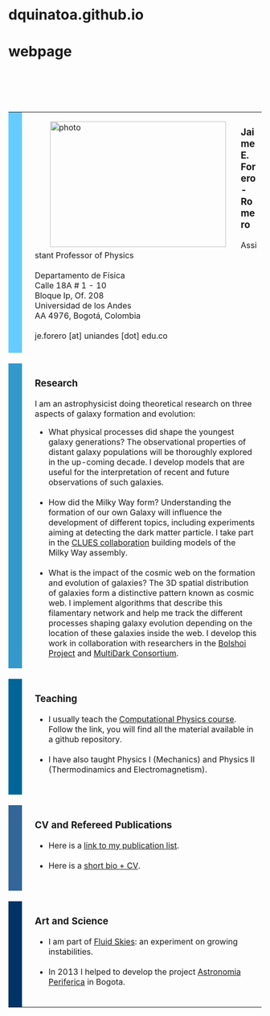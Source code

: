 # dquinatoa.github.io
# webpage
<html>
<head>
<title> Daysi Quinatoa</title>
 <style type="text/css">


body {
  background:#fff ;
  background-attachment:fixed;
  margin:10;
  padding:10;
  font:x-small Big Caslon, ITC New Baskerville, Bookman Old Style, Georgia,Serif, Arial,sans-serif;
  color:#333;
  font-size/* */:/**/small;
  font-size: /**/small;
  }
/* Commented Backslash Hack hides rule from IE5-Mac \*/
  body {background-attachment:scroll;}
  /* End IE5-Mac hack */
a:link {
  color:#36a;
  text-decoration:none;
  }
a:visited {
  color:#12a;
  text-decoration:none;
  }
a:hover {
  color:#933;
  text-decoration:underline;
  }
a img {
  border-width:0;
  }


/* Header
----------------------------------------------- */
#header {
  padding:15px 0 10px 110px;
  }
#page-title {
  margin:0 0 .25em;
  font:x-small Big Caslon,Bookman Old Style, Serif;
  font-size:270%;
  font-weight:normal;
  color:#678;
  }
#page-title a {
  color:#678;
  text-decoration:none;
  }
#description {
  margin:0;
  max-width:700px;
  font-size:75%;
  line-height:1.8em;
  text-transform:uppercase;
  letter-spacing:.2em;
  color:#789;
  }


/* Headings
----------------------------------------------- */
h2 {
  margin:1.5em 0 .75em;;
  font:80%/1.4em Georgia,Serif;
  font-weight: bold;
  text-transform:uppercase;
  letter-spacing:.2em;
  color:#933;
  }

  </style>
</head>
<body>



  <table width="888" border="0" cellspacing="0" cellpadding="0">
<tr>
  <td valign="top" width="100" bgcolor="#66CCFF"><img src="images/blank.gif" width="0" height="0" border="0" alt="" /></td>
<td valign="top" width="11"><img src="images/blank.gif" width="0" height="0" border="0" alt="" /></td>
<td valign="top" width="707">



  <p align="left"><img alt="photo" src="jaime.2013.jpg"
		       align="left" height="250" hspace="30" width="350">
  <h3>Jaime E. Forero-Romero</h3>
  Assistant Professor of Physics<br><br>
  Departamento de Física<br>
  Calle 18A # 1 - 10<br>
  Bloque Ip, Of. 208<br>
  Universidad de los Andes<br>
  AA 4976, Bogotá, Colombia<br><br>
  je.forero [at] uniandes [dot] edu.co<br><br>


</td></tr>

<tr><td valign="top"><img src="images/blank.gif" width="0" height="15" border="0" alt="" /></td></tr>
<br>
<tr>
<td valign="top" width="100" bgcolor="#3399CC"><img src="images/blank.gif" width="0" height="0" border="0" alt="" /></td>
<td valign="top" width="11"><img src="images/blank.gif" width="0" height="0" border="0" alt="" /></td>
<td valign="top" width="707">
  <h3>Research</h3>
I am an astrophysicist doing theoretical research on three aspects of galaxy formation and evolution:<br>
<ul>
  <li>What physical processes did shape the youngest galaxy generations? The observational properties of distant galaxy populations will be thoroughly explored in the up-coming decade.  I develop models that are useful for the interpretation of recent and future observations of such galaxies.<br><br>

  <li>How did the Milky Way form? Understanding the formation of our own Galaxy will influence the development of different topics, including experiments aiming at detecting the dark matter particle. I take part in the <a href="http://www.clues-project.org/" target="blank">CLUES collaboration</a> building models of the Milky Way assembly.<br><br>
  
  <li>What is the impact of the cosmic web on the formation and evolution of galaxies? The 3D spatial distribution of galaxies form a distinctive pattern known as cosmic web. I implement algorithms that describe this filamentary network and help me track the different processes shaping galaxy evolution depending on the location of these galaxies inside the web. I develop this work in collaboration with researchers in the <a href="http://hipacc.ucsc.edu/Bolshoi/" target="blank">Bolshoi Project</a> and <a href="http://www.multidark.org/MultiDark/" target="blank">MultiDark Consortium</a>.
</ul>
</td></tr>



<tr><td valign="top"><img src="images/blank.gif" width="0" height="15" border="0" alt="" /></td></tr>
<br>
<tr>
<td valign="top" width="100" bgcolor="#006699"><img src="images/blank.gif" width="0" height="0" border="0" alt="" /></td>
<td valign="top" width="11"><img src="images/blank.gif" width="0" height="0" border="0" alt="" /></td>
<td valign="top" width="707">

  <h3>Teaching</h3>
  <ul>
    <li>
      I usually teach the <a href="https://github.com/forero/ComputationalPhysicsUniandes" target="blank">Computational Physics course</a>. Follow the link, you will find all the material available in a github repository.
      <br><br>      
    <li>
      I have also taught Physics I (Mechanics) and Physics II (Thermodinamics and Electromagnetism). 
      <br><br>
  </ul>
</td></tr>

<tr><td valign="top"><img src="images/blank.gif" width="0" height="15" border="0" alt="" /></td></tr>
<br>
<tr>
<td valign="top" width="100" bgcolor="#336699"><img src="images/blank.gif" width="0" height="0" border="0" alt="" /></td>
<td valign="top" width="11"><img src="images/blank.gif" width="0" height="0" border="0" alt="" /></td>
<td valign="top" width="707">

  <h3>CV and Refereed Publications</h3>
  <ul>
    <li>
      Here is a <a href="publications.html" target="blank">link to my publication list</a>.
      <br><br>      
    <li>
      Here is a <a href="biocv.html" target="blank">short bio + CV</a>.
      <br><br>
  </ul>
</td></tr>

<tr><td valign="top"><img src="images/blank.gif" width="0" height="15" border="0" alt="" /></td></tr>
<br>
<tr>
<td valign="top" width="100" bgcolor="#003366"><img src="images/blank.gif" width="0" height="0" border="0" alt="" /></td>
<td valign="top" width="11"><img src="images/blank.gif" width="0" height="0" border="0" alt="" /></td>
<td valign="top" width="707">
  <h3>Art and Science</h3>
<ul>
<li>
I am part of <a href="http://www.fluid-skies.net/"  target="blank">Fluid Skies</a>: an experiment on growing instabilities.<br><br>
<li>
In 2013 I helped to develop the project <a href="http://astronomia-periferica.org/"  target="blank">Astronomia Periferica</a> in Bogota.<br><br>
</ul>
</td></tr>

</table>
</body>

